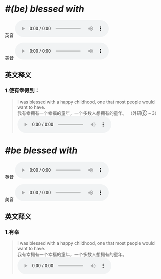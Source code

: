# ***\#(be) blessed with*** 
英音
<audio src="./media/be blessed with1_AAC.aac" controls="controls"></audio>

美音
<audio src="./media/be blessed with2_AAC.aac" controls="controls"></audio>



  

英文释义
---
### 1.**使有幸得到：**  

 > I was blessed with a happy childhood, one that most people would want to have.  
 > 我有幸拥有一个幸福的童年，一个多数人想拥有的童年。  （外研⑥ – 3）  
<audio src="./media/4-bless.aac" controls="controls"></audio>


# ***\#be blessed with*** 
英音
<audio src="./media/be blessed with1.aac" controls="controls"></audio>

美音
<audio src="./media/be blessed with2.aac" controls="controls"></audio>



  

英文释义
---
### 1.**有幸**  

 > I was blessed with a happy childhood, one that most people would want to have.  
 > 我有幸拥有一个幸福的童年，一个多数人想拥有的童年。    
<audio src="./media/4-bless.aac" controls="controls"></audio>



